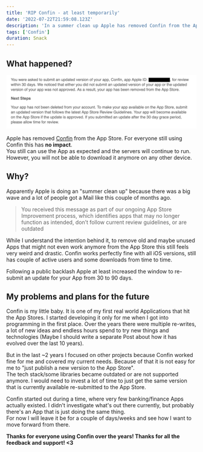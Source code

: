 ```yaml
---
title: 'RIP Confin - at least temporarily'
date: '2022-07-22T21:59:08.123Z'
description: 'In a summer clean up Apple has removed Confin from the App Store. I want to share my feelings and plans moving forward'
tags: ['Confin']
duration: Snack
---
```


## What happened?

![E-Mail from Apple with App removal announcement](apple-mail.png)

Apple has removed [Confin](https://developapa.com/confin) from the App Store. For everyone still using Confin this has **no impact**.  
You still can use the App as expected and the servers will continue to run. However, you will not be able to download it anymore on any
other device.

## Why?

Apparently Apple is doing an "summer clean up" because there was a big wave and a lot of people got a Mail like this couple of months ago.

> You received this message as part of our ongoing App Store Improvement process, which identifies apps that may no longer function as intended,
> don’t follow current review guidelines, or are outdated

While I understand the intention behind it, to remove old and maybe unused Apps that might not even work anymore from the App Store this still
feels very weird and drastic. Confin works perfectly fine with all iOS versions, still has couple of active users and some downloads from
time to time.

Following a public backlash Apple at least increased the window to re-submit an update for your App from 30 to 90 days.

## My problems and plans for the future

Confin is my little baby. It is one of my first real world Applications that hit the App Stores. I started developing it only for me
when I got into programming in the first place. Over the years there were multiple re-writes, a lot of new ideas and endless hours spend
to try new things and technologies (Maybe I should write a separate Post about how it has evolved over the last 10 years).

But in the last ~2 years I focused on other projects because Confin worked fine for me and covered my current needs. Because of that
it is not easy for me to "just publish a new version to the App Store".  
The tech stack/some libraries became outdated or are not supported anymore.
I would need to invest a lot of time to just get the same version that is currently available re-submitted to the App Store.

Confin started out during a time, where very few banking/finance Apps actually existed. I didn't investigate what's out there currently, but probably
there's an App that is just doing the same thing.  
For now I will leave it be for a couple of days/weeks and see how I want to move forward from there.

**Thanks for everyone using Confin over the years! Thanks for all the feedback and support! <3**
